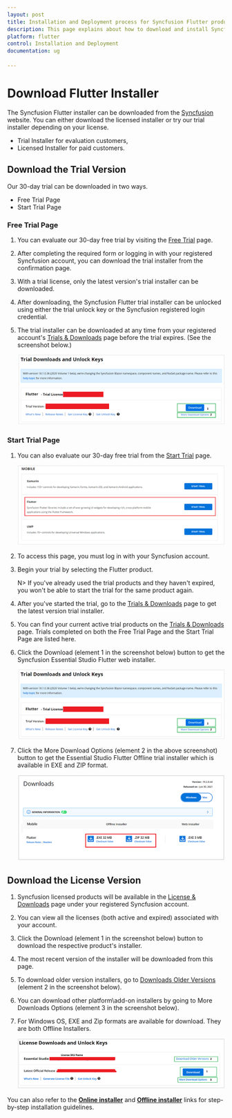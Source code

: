 ```yaml
---
layout: post
title: Installation and Deployment process for Syncfusion Flutter products
description: This page explains about how to download and install Syncfusion Essential Studio Flutter installer and deploy the Syncfusion Flutter component
platform: flutter
control: Installation and Deployment
documentation: ug

---
```


# Download Flutter Installer

The Syncfusion Flutter installer can be downloaded from the [Syncfusion](https://www.syncfusion.com/flutter-widgets) website. You can either download the licensed installer or try our trial installer depending on your license. 

   -	Trial Installer for evaluation customers,
   -	Licensed Installer for paid customers.


## Download the Trial Version

Our 30-day trial can be downloaded in two ways.

   * Free Trial Page
   * Start Trial Page


### Free Trial Page

1. You can evaluate our 30-day free trial by visiting the [Free Trial](https://www.syncfusion.com/downloads) page.
2. After completing the required form or logging in with your registered Syncfusion account, you can download the trial installer from the confirmation page. 
3. With a trial license, only the latest version's trial installer can be downloaded.
4. After downloading, the Syncfusion Flutter trial installer can be unlocked using either the trial unlock key or the Syncfusion registered login credential.
5. The trial installer can be downloaded at any time from your registered account's [Trials & Downloads](https://www.syncfusion.com/account/manage-trials/downloads) page before the trial expires. (See the screenshot below.)
 
   ![Trial and downloads of Syncfusion Essential Studio](download-images/trial-download.png)

### Start Trial Page
1. You can also evaluate our 30-day free trial from the [Start Trial](https://www.syncfusion.com/account/manage-trials/start-trials) page.
   
   ![Trial and downloads of Syncfusion Essential Studio](download-images/start-trial-download.png)
   
2. To access this page, you must log in with your Syncfusion account.
3. Begin your trial by selecting the Flutter product. 

   N> If you've already used the trial products and they haven't expired, you won't be able to start the trial for the same product again.

4. After you've started the trial, go to the [Trials & Downloads](https://www.syncfusion.com/account/manage-trials/downloads) page to get the latest version trial installer. 
5. You can find your current active trial products on the [Trials & Downloads](https://www.syncfusion.com/account/manage-trials/downloads) page. Trials completed on both the Free Trial Page and the Start Trial Page are listed here.
6. Click the Download (element 1 in the screenshot below) button to get the Syncfusion Essential Studio Flutter web installer.

   ![License and downloads of Syncfusion Essential Studio](download-images/start-trial-download-installer.png)

7. Click the More Download Options (element 2 in the above screenshot) button to get the Essential Studio Flutter Offline trial installer which is available in EXE and ZIP format.

   ![License and downloads of Syncfusion Essential Studio](download-images/start-trial-download-offline-installer.png)

   


## Download the License Version

1. Syncfusion licensed products will be available in the [License & Downloads](https://www.syncfusion.com/account/downloads) page under your registered Syncfusion account.
2. You can view all the licenses (both active and expired) associated with your account.
3. Click the Download (element 1 in the screenshot below) button to download the respective product's installer.
4. The most recent version of the installer will be downloaded from this page.
5. To download older version installers, go to [Downloads Older Versions](https://www.syncfusion.com/account/downloads/studio) (element 2 in the screenshot below).
6. You can download other platform\add-on installers by going to More Downloads Options (element 3 in the screenshot below).
7. For Windows OS, EXE and Zip formats are available for download. They are both Offline Installers.

   ![License and downloads of Syncfusion Essential Studio](download-images/license-download.png)
	

You can also refer to the [**Online installer**](https://help.syncfusion.com/flutter/installation-and-upgrade/install-using-the-web-installer) and [**Offline installer**](https://help.syncfusion.com/flutter/installation-and-upgrade/install-using-the-offline-installer) links for step-by-step installation guidelines.	